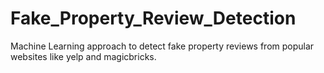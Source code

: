 # Fake_Property_Review_Detection
Machine Learning approach to detect fake property reviews from popular websites like yelp and magicbricks. 
